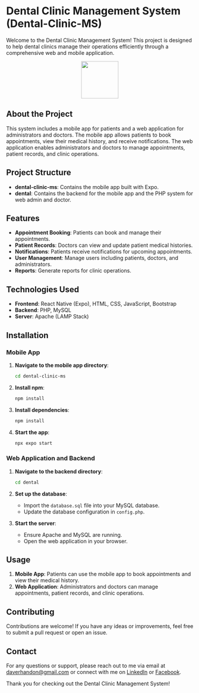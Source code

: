 # Dental Clinic Management System (Dental-Clinic-MS)

Welcome to the Dental Clinic Management System! This project is designed to help dental clinics manage their operations efficiently through a comprehensive web and mobile application.

<div id="header" align="center">
  <img src="https://media1.giphy.com/media/v1.Y2lkPTc5MGI3NjExdW41MjlqYm95Nm8yYzgxdWZwZHg1MWxvZW9nZGVhZHYyZDEzbzN1cCZlcD12MV9pbnRlcm5hbF9naWZfYnlfaWQmY3Q9Zw/ua7vVw9awZKWwLSYpW/giphy.webp" width="100"/>
</div>

## About the Project

This system includes a mobile app for patients and a web application for administrators and doctors. The mobile app allows patients to book appointments, view their medical history, and receive notifications. The web application enables administrators and doctors to manage appointments, patient records, and clinic operations.

## Project Structure

- **dental-clinic-ms**: Contains the mobile app built with Expo.
- **dental**: Contains the backend for the mobile app and the PHP system for web admin and doctor.

## Features

- **Appointment Booking**: Patients can book and manage their appointments.
- **Patient Records**: Doctors can view and update patient medical histories.
- **Notifications**: Patients receive notifications for upcoming appointments.
- **User Management**: Manage users including patients, doctors, and administrators.
- **Reports**: Generate reports for clinic operations.

## Technologies Used

- **Frontend**: React Native (Expo), HTML, CSS, JavaScript, Bootstrap
- **Backend**: PHP, MySQL
- **Server**: Apache (LAMP Stack)

## Installation

### Mobile App

1. **Navigate to the mobile app directory**:

   ```bash
   cd dental-clinic-ms
   ```

2. **Install npm**:

   ```bash
   npm install
   ```

3. **Install dependencies**:

   ```bash
   npm install
   ```

4. **Start the app**:
   ```bash
   npx expo start
   ```

### Web Application and Backend

1. **Navigate to the backend directory**:

   ```bash
   cd dental
   ```

2. **Set up the database**:

   - Import the `database.sql` file into your MySQL database.
   - Update the database configuration in `config.php`.

3. **Start the server**:
   - Ensure Apache and MySQL are running.
   - Open the web application in your browser.

## Usage

1. **Mobile App**: Patients can use the mobile app to book appointments and view their medical history.
2. **Web Application**: Administrators and doctors can manage appointments, patient records, and clinic operations.

## Contributing

Contributions are welcome! If you have any ideas or improvements, feel free to submit a pull request or open an issue.

## Contact

For any questions or support, please reach out to me via email at daverhandon@gmail.com or connect with me on [LinkedIn](https://www.linkedin.com/in/dave-rhandon-blas-b670b1279) or [Facebook](https://www.facebook.com/people/Rhandon-Dave/100010657007416/).

Thank you for checking out the Dental Clinic Management System!

